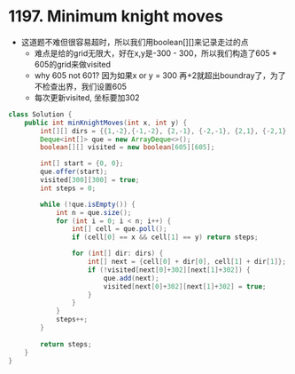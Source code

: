 # 1197. Minimum knight moves

- 这道题不难但很容易超时，所以我们用boolean[][]来记录走过的点
    - 难点是给的grid无限大，好在x,y是-300 - 300，所以我们构造了605 * 605的grid来做visited
    - why 605 not 601? 因为如果x or y = 300 再+2就超出boundray了，为了不检查出界，我们设置605
    - 每次更新visited, 坐标要加302

```java
class Solution {
    public int minKnightMoves(int x, int y) {
        int[][] dirs = {{1,-2},{-1,-2}, {2,-1}, {-2,-1}, {2,1}, {-2,1}, {1,2}, {-1,2}};
        Deque<int[]> que = new ArrayDeque<>();
        boolean[][] visited = new boolean[605][605];

        int[] start = {0, 0};        
        que.offer(start);
        visited[300][300] = true;
        int steps = 0;

        while (!que.isEmpty()) {
            int n = que.size();
            for (int i = 0; i < n; i++) {
                int[] cell = que.poll();
                if (cell[0] == x && cell[1] == y) return steps;

                for (int[] dir: dirs) {
                    int[] next = {cell[0] + dir[0], cell[1] + dir[1]};
                    if (!visited[next[0]+302][next[1]+302]) {
                        que.add(next);
                        visited[next[0]+302][next[1]+302] = true;
                    }
                }
            }
            steps++;
        }
        
        return steps;
    }
}
```